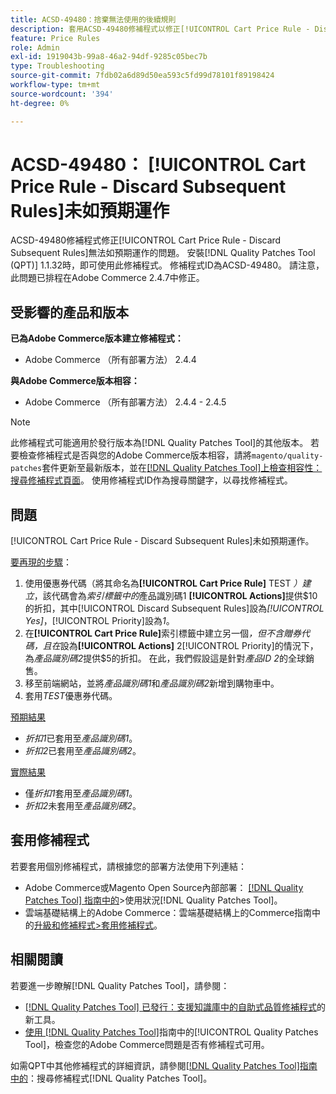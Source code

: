 ```yaml
---
title: ACSD-49480：捨棄無法使用的後續規則
description: 套用ACSD-49480修補程式以修正[!UICONTROL Cart Price Rule - Discard Subsequent Rules]無法如預期運作的Adobe Commerce問題。
feature: Price Rules
role: Admin
exl-id: 1919043b-99a8-46a2-94df-9285c05bec7b
type: Troubleshooting
source-git-commit: 7fdb02a6d89d50ea593c5fd99d78101f89198424
workflow-type: tm+mt
source-wordcount: '394'
ht-degree: 0%

---
```


# ACSD-49480： [!UICONTROL Cart Price Rule - Discard Subsequent Rules]未如預期運作

ACSD-49480修補程式修正[!UICONTROL Cart Price Rule - Discard Subsequent Rules]無法如預期運作的問題。 安裝[!DNL Quality Patches Tool (QPT)] 1.1.32時，即可使用此修補程式。 修補程式ID為ACSD-49480。 請注意，此問題已排程在Adobe Commerce 2.4.7中修正。

## 受影響的產品和版本

**已為Adobe Commerce版本建立修補程式：**

* Adobe Commerce （所有部署方法） 2.4.4

**與Adobe Commerce版本相容：**

* Adobe Commerce （所有部署方法） 2.4.4 - 2.4.5

>[!NOTE]
>
>此修補程式可能適用於發行版本為[!DNL Quality Patches Tool]的其他版本。 若要檢查修補程式是否與您的Adobe Commerce版本相容，請將`magento/quality-patches`套件更新至最新版本，並在[[!DNL Quality Patches Tool]上檢查相容性：搜尋修補程式頁面](https://experienceleague.adobe.com/tools/commerce-quality-patches/index.html?lang=zh-Hant)。 使用修補程式ID作為搜尋關鍵字，以尋找修補程式。

## 問題

[!UICONTROL Cart Price Rule - Discard Subsequent Rules]未如預期運作。

<u>要再現的步驟</u>：

1. 使用優惠券代碼（將其命名為&#x200B;**[!UICONTROL Cart Price Rule]** TEST *）建立*，該代碼會為&#x200B;*索引標籤中的*&#x200B;產品識別碼1 **[!UICONTROL Actions]**&#x200B;提供$10的折扣，其中[!UICONTROL Discard Subsequent Rules]設為&#x200B;*[!UICONTROL Yes]*，[!UICONTROL Priority]設為&#x200B;*1*。
1. 在&#x200B;**[!UICONTROL Cart Price Rule]**&#x200B;索引標籤中建立另一個&#x200B;*，但不含贈券代碼，且在*&#x200B;設為&#x200B;**[!UICONTROL Actions]** 2[!UICONTROL Priority]的情況下，為&#x200B;*產品識別碼2*&#x200B;提供$5的折扣。 在此，我們假設這是針對&#x200B;*產品ID 2*&#x200B;的全球銷售。
1. 移至前端網站，並將&#x200B;*產品識別碼1*&#x200B;和&#x200B;*產品識別碼2*&#x200B;新增到購物車中。
1. 套用&#x200B;*TEST*&#x200B;優惠券代碼。

<u>預期結果</u>

* *折扣1*&#x200B;已套用至&#x200B;*產品識別碼1*。
* *折扣2*&#x200B;已套用至&#x200B;*產品識別碼2*。

<u>實際結果</u>

* 僅&#x200B;*折扣1*&#x200B;套用至&#x200B;*產品識別碼1*。
* *折扣2*&#x200B;未套用至&#x200B;*產品識別碼2*。

## 套用修補程式

若要套用個別修補程式，請根據您的部署方法使用下列連結：

* Adobe Commerce或Magento Open Source內部部署： [[!DNL Quality Patches Tool] 指南中的](/help/tools/quality-patches-tool/usage.md)>使用狀況[!DNL Quality Patches Tool]。
* 雲端基礎結構上的Adobe Commerce：雲端基礎結構上的Commerce指南中的[升級和修補程式>套用修補程式](https://experienceleague.adobe.com/docs/commerce-cloud-service/user-guide/develop/upgrade/apply-patches.html?lang=zh-Hant)。

## 相關閱讀

若要進一步瞭解[!DNL Quality Patches Tool]，請參閱：

* [[!DNL Quality Patches Tool] 已發行：支援知識庫中的自助式品質修補程式](https://experienceleague.adobe.com/zh-hant/docs/commerce-operations/tools/quality-patches-tool/quality-patches-tool-to-self-serve-quality-patches)的新工具。
* [使用 [!DNL Quality Patches Tool]](/help/tools/quality-patches-tool/patches-available-in-qpt/check-patch-for-magento-issue-with-magento-quality-patches.md)指南中的[!UICONTROL Quality Patches Tool]，檢查您的Adobe Commerce問題是否有修補程式可用。


如需QPT中其他修補程式的詳細資訊，請參閱[[!DNL Quality Patches Tool]指南中的](https://experienceleague.adobe.com/tools/commerce-quality-patches/index.html?lang=zh-Hant)：搜尋修補程式[!DNL Quality Patches Tool]。
